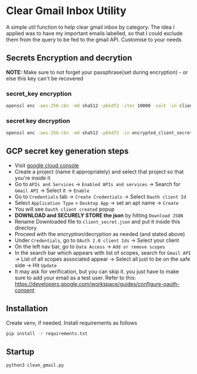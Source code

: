 # Clear Gmail Inbox Utility

A simple util function to help clear gmail inbox by category. The idea I applied was to have my important emails labelled, so that I could exclude them from the query to be fed to the gmail API. Customise to your needs

## Secrets Encryption and decrytion

<b>NOTE:</b> Make sure to not forget your passphrase(set during encryption) - or else this key can't be recovered

### secret_key encryption

```bash
openssl enc -aes-256-cbc -md sha512 -pbkdf2 -iter 10000 -salt -in client_secret.json -out encrypted_client_secret.txt -e
```

### secret key decryption

```bash
openssl enc -aes-256-cbc -md sha512 -pbkdf2 -in encrypted_client_secret.txt -out client_secret.json -d
```

## GCP secret key generation steps

- Visit [google cloud console](https://console.cloud.google.com)
- Create a project (name it appropriately) and select that project so that you're inside it
- Go to `APIs and Services` -> `Enabled APIs and services` -> Search for `Gmail API` -> Select it -> `Enable`
- Go to `Credentials` tab -> `Create Credentials` -> Select `Oauth client Id`
- Select `Application Type` = `Desktop App` -> set an apt name -> `Create`
- You will see `Oauth client created` popup
- <b>DOWNLOAD and SECURELY STORE the json</b> by hitting `Download JSON`
- Rename Downloaded file to `client_secret.json` and put it inside this directory
- Proceed with the encryption/decryption as needed (and stated above)
- Under `Credentials`, go to `OAuth 2.0 client Ids` -> Select your client
- On the left nav bar, go to `Data Access` -> `Add or remove scopes`
- In the search bar which appears with list of scopes, search for `Gmail API` -> List of all scopes associated appear -> Select all just to be on the safe side -> Hit `Update`
- It may ask for verification, but you can skip it. you just have to make sure to add your email as a test user. Refer to this: https://developers.google.com/workspace/guides/configure-oauth-consent

## Installation

Create venv, if needed. Install requirements as follows

```bash
pip install -r requirements.txt
```

## Startup

```bash
python3 clean_gmail.py
```
